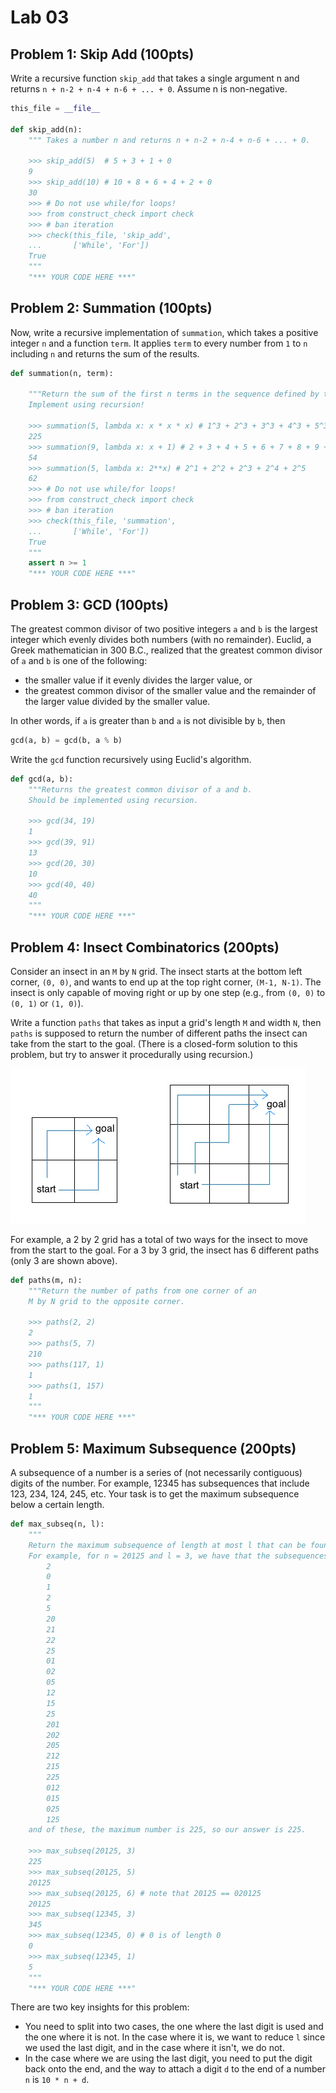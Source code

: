 # Lab 03

## Problem 1: Skip Add (100pts)

Write a recursive function `skip_add` that takes a single argument n and returns `n + n-2 + n-4 + n-6 + ... + 0`. Assume n is non-negative.

```python
this_file = __file__

def skip_add(n):
    """ Takes a number n and returns n + n-2 + n-4 + n-6 + ... + 0.

    >>> skip_add(5)  # 5 + 3 + 1 + 0
    9
    >>> skip_add(10) # 10 + 8 + 6 + 4 + 2 + 0
    30
    >>> # Do not use while/for loops!
    >>> from construct_check import check
    >>> # ban iteration
    >>> check(this_file, 'skip_add',
    ...       ['While', 'For'])
    True
    """
    "*** YOUR CODE HERE ***"
```

## Problem 2: Summation (100pts)

Now, write a recursive implementation of `summation`, which takes a positive integer `n` and a function `term`. It applies `term` to every number from `1` to `n` including `n` and returns the sum of the results.

```python
def summation(n, term):

    """Return the sum of the first n terms in the sequence defined by term.
    Implement using recursion!

    >>> summation(5, lambda x: x * x * x) # 1^3 + 2^3 + 3^3 + 4^3 + 5^3
    225
    >>> summation(9, lambda x: x + 1) # 2 + 3 + 4 + 5 + 6 + 7 + 8 + 9 + 10
    54
    >>> summation(5, lambda x: 2**x) # 2^1 + 2^2 + 2^3 + 2^4 + 2^5
    62
    >>> # Do not use while/for loops!
    >>> from construct_check import check
    >>> # ban iteration
    >>> check(this_file, 'summation',
    ...       ['While', 'For'])
    True
    """
    assert n >= 1
    "*** YOUR CODE HERE ***"           
```

## Problem 3: GCD (100pts)

The greatest common divisor of two positive integers `a` and `b` is the largest integer which evenly divides both numbers (with no  remainder). Euclid, a Greek mathematician in 300 B.C., realized that the greatest common divisor of `a` and `b` is one of the following:

- the smaller value if it evenly divides the larger value, or
- the greatest common divisor of the smaller value and the remainder of the larger value divided by the smaller value.

In other words, if `a` is greater than `b` and `a` is not divisible by `b`, then

```python
gcd(a, b) = gcd(b, a % b)
```

Write the `gcd` function recursively using Euclid's algorithm.

```python
def gcd(a, b):
    """Returns the greatest common divisor of a and b.
    Should be implemented using recursion.

    >>> gcd(34, 19)
    1
    >>> gcd(39, 91)
    13
    >>> gcd(20, 30)
    10
    >>> gcd(40, 40)
    40
    """
    "*** YOUR CODE HERE ***"
```

## Problem 4: Insect Combinatorics (200pts)

Consider an insect in an `M` by `N` grid. The insect starts at the bottom left corner, `(0, 0)`, and wants to end up at the top right corner, `(M-1, N-1)`. The insect is only capable of moving right or up by one step (e.g., from `(0, 0)` to `(0, 1)` or `(1, 0)`).

Write a function `paths` that takes as input a grid's length `M` and width `N`, then `paths` is supposed to return the number of different paths the insect can take from the start to the goal. (There is a closed-form solution to this problem, but try to answer it procedurally using recursion.)

![grid](pic/grid.jpg)

For example, a 2 by 2 grid has a total of two ways for the insect to move from the start to the goal. For a 3 by 3 grid, the insect has 6 different paths (only 3 are shown above).

```python
def paths(m, n):
    """Return the number of paths from one corner of an
    M by N grid to the opposite corner.

    >>> paths(2, 2)
    2
    >>> paths(5, 7)
    210
    >>> paths(117, 1)
    1
    >>> paths(1, 157)
    1
    """
    "*** YOUR CODE HERE ***"
```

## Problem 5: Maximum Subsequence (200pts)

A subsequence of a number is a series of (not necessarily contiguous) digits of the number. For example, 12345 has subsequences that include 123, 234, 124, 245, etc. Your task is to get the maximum subsequence below a certain length.

```python
def max_subseq(n, l):
    """
    Return the maximum subsequence of length at most l that can be found in the given number n.
    For example, for n = 20125 and l = 3, we have that the subsequences are
        2
        0
        1
        2
        5
        20
        21
        22
        25
        01
        02
        05
        12
        15
        25
        201
        202
        205
        212
        215
        225
        012
        015
        025
        125
    and of these, the maximum number is 225, so our answer is 225.

    >>> max_subseq(20125, 3)
    225
    >>> max_subseq(20125, 5)
    20125
    >>> max_subseq(20125, 6) # note that 20125 == 020125
    20125
    >>> max_subseq(12345, 3)
    345
    >>> max_subseq(12345, 0) # 0 is of length 0
    0
    >>> max_subseq(12345, 1)
    5
    """
    "*** YOUR CODE HERE ***"
```

There are two key insights for this problem:

- You need to split into two cases, the one where the last digit is used and the one where it is not. In the case where it is, we want to reduce `l` since we used the last digit, and in the case where it isn't, we do not.
- In the case where we are using the last digit, you need to put the digit back onto the end, and the way to attach a digit `d` to the end of a number `n` is `10 * n + d`.